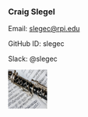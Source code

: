 ### Craig Slegel
Email: slegec@rpi.edu

GitHub ID: slegec

Slack: @slegec

<img src="./img/Clarinet.png" alt="Profile Picture" width="80" height="80">



